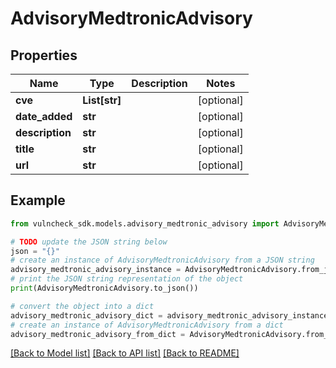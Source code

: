 # AdvisoryMedtronicAdvisory


## Properties

Name | Type | Description | Notes
------------ | ------------- | ------------- | -------------
**cve** | **List[str]** |  | [optional] 
**date_added** | **str** |  | [optional] 
**description** | **str** |  | [optional] 
**title** | **str** |  | [optional] 
**url** | **str** |  | [optional] 

## Example

```python
from vulncheck_sdk.models.advisory_medtronic_advisory import AdvisoryMedtronicAdvisory

# TODO update the JSON string below
json = "{}"
# create an instance of AdvisoryMedtronicAdvisory from a JSON string
advisory_medtronic_advisory_instance = AdvisoryMedtronicAdvisory.from_json(json)
# print the JSON string representation of the object
print(AdvisoryMedtronicAdvisory.to_json())

# convert the object into a dict
advisory_medtronic_advisory_dict = advisory_medtronic_advisory_instance.to_dict()
# create an instance of AdvisoryMedtronicAdvisory from a dict
advisory_medtronic_advisory_from_dict = AdvisoryMedtronicAdvisory.from_dict(advisory_medtronic_advisory_dict)
```
[[Back to Model list]](../README.md#documentation-for-models) [[Back to API list]](../README.md#documentation-for-api-endpoints) [[Back to README]](../README.md)


